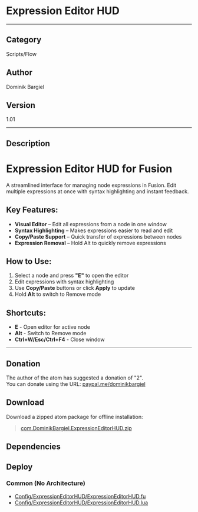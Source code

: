 # Expression Editor HUD
___

## Category
Scripts/Flow

## Author
Dominik Bargiel

## Version
1.01

___

## Description
<h1>Expression Editor HUD for Fusion</h1>

<p>A streamlined interface for managing node expressions in Fusion. Edit multiple expressions at once with syntax highlighting and instant feedback.</p>

<h2>Key Features:</h2>
<ul>
<li><strong>Visual Editor</strong> – Edit all expressions from a node in one window</li>
<li><strong>Syntax Highlighting</strong> – Makes expressions easier to read and edit</li>
<li><strong>Copy/Paste Support</strong> – Quick transfer of expressions between nodes</li>
<li><strong>Expression Removal</strong> – Hold Alt to quickly remove expressions</li>
</ul>

<h2>How to Use:</h2>
<ol>
<li>Select a node and press <strong>"E"</strong> to open the editor</li>
<li>Edit expressions with syntax highlighting</li>
<li>Use <strong>Copy/Paste</strong> buttons or click <strong>Apply</strong> to update</li>
<li>Hold <strong>Alt</strong> to switch to Remove mode</li>
</ol>

<h2>Shortcuts:</h2>
<ul>
<li><strong>E</strong> - Open editor for active node</li>
<li><strong>Alt</strong> - Switch to Remove mode</li>
<li><strong>Ctrl+W/Esc/Ctrl+F4</strong> - Close window</li>
</ul>

___

## Donation
The author of the atom has suggested a donation of "2".  
You can donate using the URL: <a href="paypal.me/dominikbargiel">paypal.me/dominikbargiel</a>

## Download

Download a zipped atom package for offline installation:
> [com.DominikBargiel.ExpressionEditorHUD.zip](https://gitlab.com/WeSuckLess/Reactor/-/archive/master/Reactor-master.zip?path=Atoms/com.DominikBargiel.ExpressionEditorHUD)  

## Dependencies

## Deploy

### Common (No Architecture)

<ul>
<li><a href="https://gitlab.com/WeSuckLess/Reactor/-/blob/master/Atoms/com.DominikBargiel.ExpressionEditorHUD/Config/ExpressionEditorHUD/ExpressionEditorHUD.fu?ref_type=heads">Config/ExpressionEditorHUD/ExpressionEditorHUD.fu</a></li>
<li><a href="https://gitlab.com/WeSuckLess/Reactor/-/blob/master/Atoms/com.DominikBargiel.ExpressionEditorHUD/Config/ExpressionEditorHUD/ExpressionEditorHUD.lua?ref_type=heads">Config/ExpressionEditorHUD/ExpressionEditorHUD.lua</a></li>
</ul>
